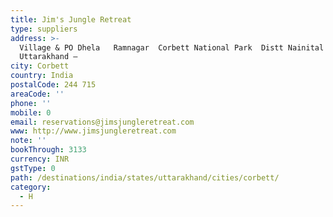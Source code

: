 ```yaml
---
title: Jim's Jungle Retreat
type: suppliers
address: >-
  Village & PO Dhela   Ramnagar  Corbett National Park  Distt Nainital 
  Uttarakhand –
city: Corbett
country: India
postalCode: 244 715
areaCode: ''
phone: ''
mobile: 0
email: reservations@jimsjungleretreat.com
www: http://www.jimsjungleretreat.com
note: ''
bookThrough: 3133
currency: INR
gstType: 0
path: /destinations/india/states/uttarakhand/cities/corbett/
category:
  - H
---
```


